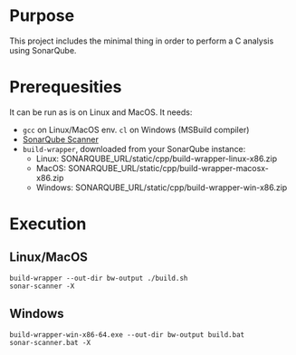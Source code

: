 # Purpose
This project includes the minimal thing in order to perform a C analysis using SonarQube.

# Prerequesities
It can be run as is on Linux and MacOS. It needs:
* `gcc` on Linux/MacOS env. `cl` on Windows (MSBuild compiler) 
* [SonarQube Scanner](https://docs.sonarqube.org/display/SCAN/Analyzing+with+SonarQube+Scanner)
* `build-wrapper`, downloaded from your SonarQube instance:
  * Linux:   SONARQUBE_URL/static/cpp/build-wrapper-linux-x86.zip
  * MacOS:   SONARQUBE_URL/static/cpp/build-wrapper-macosx-x86.zip
  * Windows: SONARQUBE_URL/static/cpp/build-wrapper-win-x86.zip

# Execution
## Linux/MacOS
```
build-wrapper --out-dir bw-output ./build.sh
sonar-scanner -X
```
## Windows
```
build-wrapper-win-x86-64.exe --out-dir bw-output build.bat
sonar-scanner.bat -X
```

